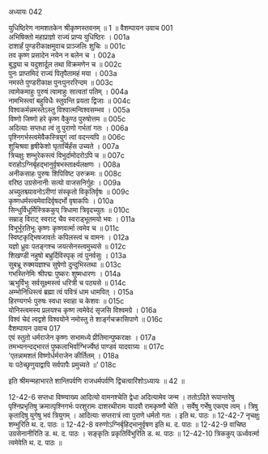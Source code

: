 अध्यायः 042

युधिष्ठिरेण नामशतकेन श्रीकृष्णस्तवनम् ॥ 1 ॥
वैशम्पायन उवाच 	001  
अभिषिक्तो महाप्राज्ञो राज्यं प्राप्य युधिष्ठिरः ।	001a  
दाशार्हं पुण्डरीकाक्षमुवाच प्राञ्जलिः शुचिः ॥	001c  
तव कृष्ण प्रसादेन नयेन न बलेन च ।	002a  
बुद्ध्या च यदुशार्दूल तथा विक्रमणेन च ॥	002c  
पुनः प्राप्तमिदं राज्यं पितृपैतामहं मया ।	003a  
नमस्ते पुण्डरीकाक्ष पुनःपुनररिन्दम ॥	003c  
त्वामेकमाहुः पुरुषं त्वामाहुः सात्वतां पतिम् ।	004a  
नामभिस्त्वां बहुविधैः स्तुवन्ति प्रयता द्विजाः ॥	004c  
विश्वकर्मन्नमस्तेऽस्तु विश्वात्मन्विश्वसम्भव ।	005a  
विष्णो जिष्णो हरे कृष्ण वैकुण्ठ पुरुषोत्तम ॥	005c  
अदित्याः सप्तधा त्वं तु पुराणो गर्भतां गतः ।	006a  
पृश्निगर्भस्त्वमेवैकस्त्रियुगं त्वां वदन्त्यपि ॥	006c  
शुचिश्रवा हृषीकेशो घृतार्चिर्हंस उच्यते ।	007a  
त्रिचक्षुः शम्भुरेकस्त्वं विभुर्दामोदरोऽपि च ॥	007c  
वराहोऽग्निर्बृहद्भानुर्वृषभस्तार्क्ष्यलक्षणः ।	008a  
अनीकसाहः पुरुषः शिपिविष्ट उरुक्रमः ॥	008c  
वरिष्ठ उग्रसेनानीः सत्यो वाजसनिर्गुहः ।	009a  
अच्युतश्च्यावनोऽरीणां संस्कृतो विकृतिर्वृषः ॥	009c  
कृष्णधर्मस्त्वमेवादिर्वृषदर्भो वृषाकपिः ।	010a  
सिन्धुर्विधूर्मिस्त्रिककुप् त्रिधामा त्रिवृदच्युतः ॥	010c  
सम्राड् विराट् स्वराट् चैव स्वराड्भूतमयो भवः ।	011a  
विभूर्भूरतिभूः कृष्णः कृष्णवर्त्मा त्वमेव च ॥	011c  
स्विष्टकृद्भिषजावर्तः कपिलस्त्वं च वामनः ।	012a  
यज्ञो ध्रुवः पतङ्गश्च जयत्सेनस्त्वमुच्यसे ॥	012c  
शिखण्डी नहुषो बभ्रुर्दिविस्पृक् त्वं पुनर्वसुः ।	013a  
सुबभ्रू रुक्मयज्ञश्च सुषेणो दुन्दुभिस्तथा ॥	013c  
गभस्तिनेमिः श्रीपद्मः पुष्करः शुष्मधारणः ।	014a  
ऋभुर्विभुः सर्वसूक्ष्मस्त्वं धरित्री च पठ्यसे ॥	014c  
अम्भोनिधिस्त्वं ब्रह्मा त्वं पवित्रं धाम धामवित् ।	015a  
हिरण्यगर्भः पुरुषः स्वधा स्वाहा च केशवः ॥	015c  
योनिस्त्वमस्य प्रलयश्च कृष्ण त्वमेवेदं सृजसि विश्वमग्रे ।	016a  
विश्वं चेदं त्वद्वशे विश्वयोने नमोस्तु ते शार्ङ्गचक्रासिपाणे ॥	016c  
वैशम्पायन उवाच 	017  
एवं स्तुतो धर्मराजेन कृष्णः सभामध्ये प्रीतिमान्पुष्कराक्षः ।	017a  
तमभ्यनन्दद्भारतं पुष्कलाभिर्वाग्भिर्ज्येष्ठं पाण्डवं यादवाग्र्यः ॥	017c  
\'एतन्नामशतं विष्णोर्धर्मराजेन कीर्तितम् ।	018a  
यः पठेच्छृणुयाद्वापि सर्वपापैः प्रमुच्यते ॥\' 	018c  

इति श्रीमन्महाभारते शान्तिपर्वणि राजधर्मपर्वणि द्विचत्वारिंशोऽध्यायः ॥ 42 ॥

12-42-6 सप्तधा विष्ण्वाख्य आदित्यो वामनश्चेति द्वेधा अदित्यामेव जन्म । ततोऽदिते रूपान्तरेषु पृश्निप्रभृतिषु क्रमात्पृश्निगर्भः परशुरामः दाशरथीरामः यादवौ रामकृष्णौ चेति । सर्वेषु गर्भेषु एकएव त्वम् । त्रिषु कृतादिषु युगेषु भवं त्रियुगम् । आदित्याः सप्तरात्रं त्वा पुराणे धर्मतो गतः । इति थ. पाठः ॥ 12-42-7 नृचक्षुः शम्भुरिति थ. द. पाठः ॥ 12-42-8 वरुणोऽग्निर्बृहिद्भानुर्वृषण इति थ. द. पाठः ॥ 12-42-9 वाचिष्ठ उग्रसेनानीरिति ड. थ. द. पाठः । सङ्कृतिः प्रकृतिर्विभुरिति ड. थ. पाठः ॥ 12-42-10 त्रिककुप् ऊर्ध्ववर्त्मा त्वमेवेति थ. द. पाठः ॥
